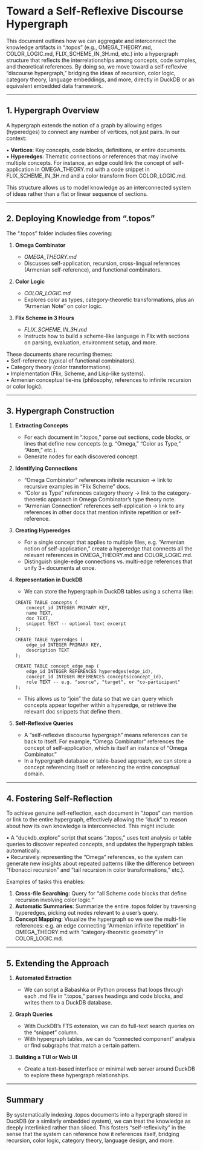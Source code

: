 # Toward a Self-Reflexive Discourse Hypergraph

This document outlines how we can aggregate and interconnect the knowledge artifacts in “.topos” (e.g., OMEGA_THEORY.md, COLOR_LOGIC.md, FLIX_SCHEME_IN_3H.md, etc.) into a hypergraph structure that reflects the interrelationships among concepts, code samples, and theoretical references. By doing so, we move toward a self-reflexive “discourse hypergraph,” bridging the ideas of recursion, color logic, category theory, language embeddings, and more, directly in DuckDB or an equivalent embedded data framework.

---

## 1. Hypergraph Overview

A hypergraph extends the notion of a graph by allowing edges (hyperedges) to connect any number of vertices, not just pairs. In our context:

• **Vertices**: Key concepts, code blocks, definitions, or entire documents.  
• **Hyperedges**: Thematic connections or references that may involve multiple concepts. For instance, an edge could link the concept of self-application in OMEGA_THEORY.md with a code snippet in FLIX_SCHEME_IN_3H.md and a color transform from COLOR_LOGIC.md.

This structure allows us to model knowledge as an interconnected system of ideas rather than a flat or linear sequence of sections.

---

## 2. Deploying Knowledge from “.topos”

The “.topos” folder includes files covering:

1. **Omega Combinator**  
   - *OMEGA_THEORY.md*  
   - Discusses self-application, recursion, cross-lingual references (Armenian self-reference), and functional combinators.

2. **Color Logic**  
   - *COLOR_LOGIC.md*  
   - Explores color as types, category-theoretic transformations, plus an “Armenian Note” on color logic.

3. **Flix Scheme in 3 Hours**  
   - *FLIX_SCHEME_IN_3H.md*  
   - Instructs how to build a scheme-like language in Flix with sections on parsing, evaluation, environment setup, and more.

These documents share recurring themes:  
• Self-reference (typical of functional combinators).  
• Category theory (color transformations).  
• Implementation (Flix, Scheme, and Lisp-like systems).  
• Armenian conceptual tie-ins (philosophy, references to infinite recursion or color logic).  

---

## 3. Hypergraph Construction

1. **Extracting Concepts**  
   - For each document in “.topos,” parse out sections, code blocks, or lines that define new concepts (e.g. “Omega,” “Color as Type,” “Atom,” etc.).  
   - Generate nodes for each discovered concept.

2. **Identifying Connections**  
   - “Omega Combinator” references infinite recursion → link to recursive examples in “Flix Scheme” docs.  
   - “Color as Type” references category theory → link to the category-theoretic approach in Omega Combinator’s type theory note.  
   - “Armenian Connection” references self-application → link to any references in other docs that mention infinite repetition or self-reference.  

3. **Creating Hyperedges**  
   - For a single concept that applies to multiple files, e.g. “Armenian notion of self-application,” create a hyperedge that connects all the relevant references in OMEGA_THEORY.md and COLOR_LOGIC.md.  
   - Distinguish single-edge connections vs. multi-edge references that unify 3+ documents at once.  

4. **Representation in DuckDB**  
   - We can store the hypergraph in DuckDB tables using a schema like:  

   ```
   CREATE TABLE concepts (
       concept_id INTEGER PRIMARY KEY,
       name TEXT,
       doc TEXT,
       snippet TEXT -- optional text excerpt
   );

   CREATE TABLE hyperedges (
       edge_id INTEGER PRIMARY KEY,
       description TEXT
   );

   CREATE TABLE concept_edge_map (
       edge_id INTEGER REFERENCES hyperedges(edge_id),
       concept_id INTEGER REFERENCES concepts(concept_id),
       role TEXT -- e.g. "source", "target", or "co-participant"
   );
   ```

   - This allows us to “join” the data so that we can query which concepts appear together within a hyperedge, or retrieve the relevant doc snippets that define them.  

5. **Self-Reflexive Queries**  
   - A “self-reflexive discourse hypergraph” means references can tie back to itself. For example, “Omega Combinator” references the concept of self-application, which is itself an instance of “Omega Combinator.”  
   - In a hypergraph database or table-based approach, we can store a concept referencing itself or referencing the entire conceptual domain.  

---

## 4. Fostering Self-Reflection

To achieve genuine self-reflection, each document in “.topos” can mention or link to the entire hypergraph, effectively allowing the “duck” to reason about how its own knowledge is interconnected. This might include:

• A “duckdb_explore” script that scans “.topos,” uses text analysis or table queries to discover repeated concepts, and updates the hypergraph tables automatically.  
• Recursively representing the “Omega” references, so the system can generate new insights about repeated patterns (like the difference between “fibonacci recursion” and “tail recursion in color transformations,” etc.).  

Examples of tasks this enables:

1. **Cross-file Searching**: Query for “all Scheme code blocks that define recursion involving color logic.”  
2. **Automatic Summaries**: Summarize the entire .topos folder by traversing hyperedges, picking out nodes relevant to a user’s query.  
3. **Concept Mapping**: Visualize the hypergraph so we see the multi-file references: e.g. an edge connecting “Armenian infinite repetition” in OMEGA_THEORY.md with “category-theoretic geometry” in COLOR_LOGIC.md.  

---

## 5. Extending the Approach

1. **Automated Extraction**  
   - We can script a Babashka or Python process that loops through each .md file in “.topos,” parses headings and code blocks, and writes them to a DuckDB database.  

2. **Graph Queries**  
   - With DuckDB’s FTS extension, we can do full-text search queries on the “snippet” column.  
   - With hypergraph tables, we can do “connected component” analysis or find subgraphs that match a certain pattern.  

3. **Building a TUI or Web UI**  
   - Create a text-based interface or minimal web server around DuckDB to explore these hypergraph relationships.  

---

## Summary

By systematically indexing .topos documents into a hypergraph stored in DuckDB (or a similarly embedded system), we can treat the knowledge as deeply interlinked rather than siloed. This fosters “self-reflexivity” in the sense that the system can reference how it references itself, bridging recursion, color logic, category theory, language design, and more.

